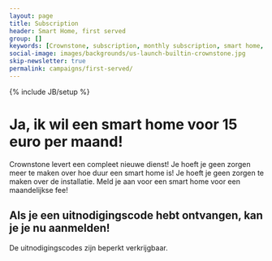```yaml
---
layout: page
title: Subscription
header: Smart Home, first served
group: []
keywords: [Crownstone, subscription, monthly subscription, smart home, smart home as a service, including installation]
social-image: images/backgrounds/us-launch-builtin-crownstone.jpg
skip-newsletter: true
permalink: campaigns/first-served/
---
```

{% include JB/setup %}

<div class="container-fluid container-launch" style="background-image: url(/images/backgrounds/us-launch-builtin-crownstone.jpg);">
<div class="row">


<div class="col-xs-12 col-md-6" markdown="1">

# Ja, ik wil een smart home voor 15 euro per maand!

Crownstone levert een compleet nieuwe dienst! Je hoeft je geen zorgen meer te maken over hoe duur een smart home is! Je
hoeft je geen zorgen te maken over de installatie. Meld je aan voor een smart home voor een maandelijkse fee!

## Als je een uitnodigingscode hebt ontvangen, kan je je nu aanmelden!

De uitnodigingscodes zijn beperkt verkrijgbaar.

<div id="bordercircle" class="bordercircle"></div>

<div id="circlelist" class="circlelist"></div>

<div id="nameform" class="nameform"></div>

</div><!-- col-xs-12 -->
</div><!-- row -->
</div><!-- container -->

<script type='text/javascript' src='{{ ASSET_PATH }}/js/bundle.js'></script>
